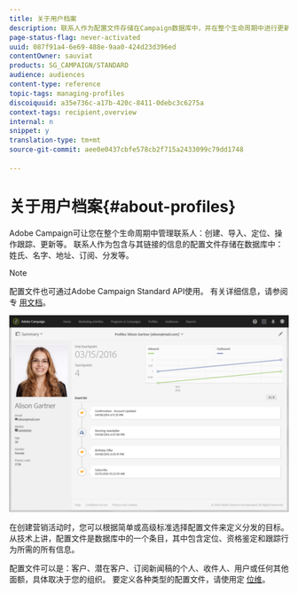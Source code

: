 ```yaml
---
title: 关于用户档案
description: 联系人作为配置文件存储在Campaign数据库中，并在整个生命周期中进行更新。
page-status-flag: never-activated
uuid: 087f91a4-6e69-488e-9aa0-424d23d396ed
contentOwner: sauviat
products: SG_CAMPAIGN/STANDARD
audience: audiences
content-type: reference
topic-tags: managing-profiles
discoiquuid: a35e736c-a17b-420c-8411-0debc3c6275a
context-tags: recipient,overview
internal: n
snippet: y
translation-type: tm+mt
source-git-commit: aee0e0437cbfe578cb2f715a2433099c79dd1748

---
```



# 关于用户档案{#about-profiles}

Adobe Campaign可让您在整个生命周期中管理联系人：创建、导入、定位、操作跟踪、更新等。 联系人作为包含与其链接的信息的配置文件存储在数据库中：姓氏、名字、地址、订阅、分发等。

>[!NOTE]
>
>配置文件也可通过Adobe Campaign Standard API使用。 有关详细信息，请参阅专 [用文档](../../api/using/retrieving-profiles.md)。

![](assets/marketing_history.png)

在创建营销活动时，您可以根据简单或高级标准选择配置文件来定义分发的目标。 从技术上讲，配置文件是数据库中的一个条目，其中包含定位、资格鉴定和跟踪行为所需的所有信息。

配置文件可以是：客户、潜在客户、订阅新闻稿的个人、收件人、用户或任何其他面额，具体取决于您的组织。 要定义各种类型的配置文件，请使用定 [位维](../../automating/using/query.md#targeting-dimensions-and-resources)。

